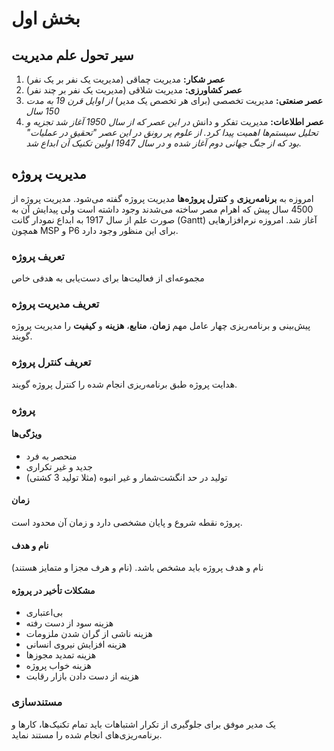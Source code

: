 # بخش اول

## سیر تحول علم مدیریت

1. __عصر شکار:__ مدیریت چماقی (مدیریت یک نفر بر یک نفر)
2. __عصر کشاورزی:__ مدیریت شلاقی (مدیریت یک نفر بر چند نفر)
3. __عصر صنعتی:__ مدیریت تخصصی (برای هر تخصص یک مدیر) _از اوایل قرن 19 به مدت 150 سال_
4. __عصر اطلاعات:__ مدیریت تفکر و دانش _در این عصر که از سال 1950 آغاز شد تجزیه و تحلیل سیستم‌ها اهمیت پیدا کرد. از علوم پر رونق در این عصر "تحقیق در عملیات" بود که از جنگ جهانی دوم آغاز شده و در سال 1947 اولین تکنیک آن ابداع شد._

## مدیریت پروژه

امروزه به __برنامه‌ریزی__ و __کنترل پروژه‌ها__ مدیریت پروژه گفته می‌شود. مدیریت پروژه از 4500 سال پیش که اهرام مصر ساخته می‌شدند وجود داشته است ولی پیدایش آن به صورت علم از سال 1917 به ابداع نمودار گانت (Gantt) آغاز شد. امروزه نرم‌افزارهایی همچون MSP و P6 برای این منظور وجود دارد.

### تعریف پروژه

مجموعه‌ای از فعالیت‌ها برای دست‌یابی به هدفی خاص

### تعریف مدیریت پروژه

پیش‌بینی و برنامه‌ریزی چهار عامل مهم __زمان__، __منابع__، __هزینه__ و __کیفیت__ را مدیریت پروژه گویند.

### تعریف کنترل پروژه

هدایت پروژه طبق برنامه‌ریزی انجام شده را کنترل پروژه گویند.

### پروژه

#### ویژگی‌ها

- منحصر به فرد
- جدید و غیر تکراری
- تولید در حد انگشت‌شمار و غیر انبوه (مثلا تولید 3 کشتی)

#### زمان

پروژه نقطه شروع و پایان مشخصی دارد و زمان آن محدود است.

#### نام و هدف

نام و هدف پروژه باید مشخص باشد. (نام و هرف مجزا و متمایز هستند)

#### مشکلات تأخیر در پروژه

- بی‌اعتباری
- هزینه سود از دست رفته
- هزینه ناشی از گران شدن ملزومات
- هزینه افزایش نیروی انسانی
- هزینه تمدید مجوزها
- هزینه خواب پروژه
- هزینه از دست دادن بازار رقابت

### مستندسازی

یک مدیر موفق برای جلوگیری از تکرار اشتباهات باید تمام تکنیک‌ها، کارها و برنامه‌ریزی‌های انجام شده را مستند نماید.
